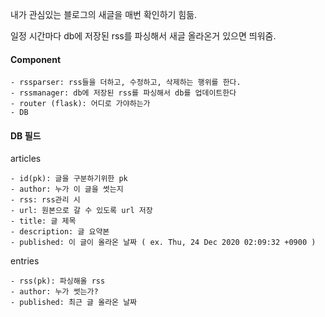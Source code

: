 내가 관심있는 블로그의 새글을 매번 확인하기 힘듦.

일정 시간마다 db에 저장된 rss를 파싱해서 새글 올라온거 있으면 띄워줌.




#### Component
```
- rssparser: rss들을 더하고, 수정하고, 삭제하는 행위를 한다.
- rssmanager: db에 저장된 rss를 파싱해서 db를 업데이트한다
- router (flask): 어디로 가야하는가
- DB
```


#### DB 필드
articles
```
- id(pk): 글을 구분하기위한 pk
- author: 누가 이 글을 썻는지
- rss: rss관리 시
- url: 원본으로 갈 수 있도록 url 저장
- title: 글 제목
- description: 글 요약본
- published: 이 글이 올라온 날짜 ( ex. Thu, 24 Dec 2020 02:09:32 +0900 )
```
entries
```
- rss(pk): 파싱해올 rss
- author: 누가 썻는가?
- published: 최근 글 올라온 날짜
```


